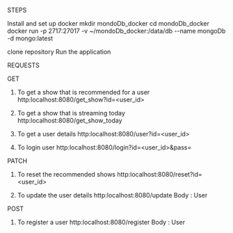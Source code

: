 STEPS

Install and set up docker
mkdir mondoDb_docker
cd mondoDb_docker
docker run -p 2717:27017 -v ~/mondoDb_docker:/data/db --name mongoDb -d mongo:latest

clone repository
Run the application

REQUESTS

GET
1) To get a show that is recommended for a user
    http:localhost:8080/get_show?id=<user_id>

2) To get a show that is streaming today
    http:localhost:8080/get_show_today

3) To get a user details
    http:localhost:8080/user?id=<user_id>

4) To login user
    http:localhost:8080/login?id=<user_id>&pass=<password>

PATCH

1) To reset the recommended shows
    http:localhost:8080/reset?id=<user_id>

2) To update the user details
    http:localhost:8080/update
    Body : User

POST

1) To register a user
   http:localhost:8080/register
   Body : User